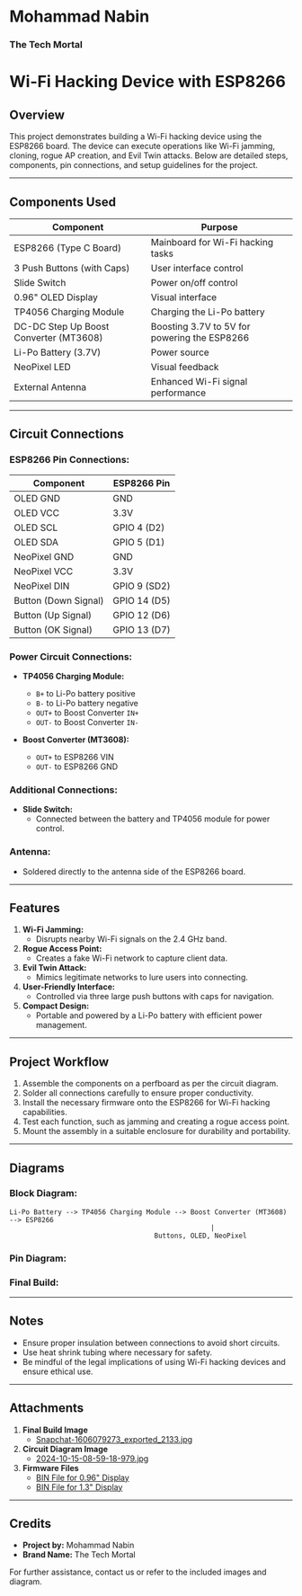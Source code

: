 # Mohammad Nabin  
### **The Tech Mortal**

# Wi-Fi Hacking Device with ESP8266

## Overview

This project demonstrates building a Wi-Fi hacking device using the ESP8266 board. The device can execute operations like Wi-Fi jamming, cloning, rogue AP creation, and Evil Twin attacks. Below are detailed steps, components, pin connections, and setup guidelines for the project.

---

## Components Used

| Component                              | Purpose                                      |
| -------------------------------------- | -------------------------------------------- |
| ESP8266 (Type C Board)                 | Mainboard for Wi-Fi hacking tasks            |
| 3 Push Buttons (with Caps)             | User interface control                       |
| Slide Switch                           | Power on/off control                         |
| 0.96" OLED Display                     | Visual interface                             |
| TP4056 Charging Module                 | Charging the Li-Po battery                   |
| DC-DC Step Up Boost Converter (MT3608) | Boosting 3.7V to 5V for powering the ESP8266 |
| Li-Po Battery (3.7V)                   | Power source                                 |
| NeoPixel LED                           | Visual feedback                              |
| External Antenna                       | Enhanced Wi-Fi signal performance            |

---

## Circuit Connections

### ESP8266 Pin Connections:

| Component            | ESP8266 Pin  |
| -------------------- | ------------ |
| OLED GND             | GND          |
| OLED VCC             | 3.3V         |
| OLED SCL             | GPIO 4 (D2)  |
| OLED SDA             | GPIO 5 (D1)  |
| NeoPixel GND         | GND          |
| NeoPixel VCC         | 3.3V         |
| NeoPixel DIN         | GPIO 9 (SD2) |
| Button (Down Signal) | GPIO 14 (D5) |
| Button (Up Signal)   | GPIO 12 (D6) |
| Button (OK Signal)   | GPIO 13 (D7) |

### Power Circuit Connections:

- **TP4056 Charging Module:**

  - `B+` to Li-Po battery positive
  - `B-` to Li-Po battery negative
  - `OUT+` to Boost Converter `IN+`
  - `OUT-` to Boost Converter `IN-`

- **Boost Converter (MT3608):**

  - `OUT+` to ESP8266 VIN
  - `OUT-` to ESP8266 GND

### Additional Connections:

- **Slide Switch:**
  - Connected between the battery and TP4056 module for power control.

### Antenna:

- Soldered directly to the antenna side of the ESP8266 board.

---

## Features

1. **Wi-Fi Jamming:**
   - Disrupts nearby Wi-Fi signals on the 2.4 GHz band.
2. **Rogue Access Point:**
   - Creates a fake Wi-Fi network to capture client data.
3. **Evil Twin Attack:**
   - Mimics legitimate networks to lure users into connecting.
4. **User-Friendly Interface:**
   - Controlled via three large push buttons with caps for navigation.
5. **Compact Design:**
   - Portable and powered by a Li-Po battery with efficient power management.

---

## Project Workflow

1. Assemble the components on a perfboard as per the circuit diagram.
2. Solder all connections carefully to ensure proper conductivity.
3. Install the necessary firmware onto the ESP8266 for Wi-Fi hacking capabilities.
4. Test each function, such as jamming and creating a rogue access point.
5. Mount the assembly in a suitable enclosure for durability and portability.

---

## Diagrams

### Block Diagram:

```
Li-Po Battery --> TP4056 Charging Module --> Boost Converter (MT3608) --> ESP8266
                                                  |
                                    Buttons, OLED, NeoPixel
```

### Pin Diagram:



### Final Build:



---

## Notes

- Ensure proper insulation between connections to avoid short circuits.
- Use heat shrink tubing where necessary for safety.
- Be mindful of the legal implications of using Wi-Fi hacking devices and ensure ethical use.

---

## Attachments

1. **Final Build Image**
   - [Snapchat-1606079273\_exported\_2133.jpg](https://github.com/MohammadNabin/wifibox/blob/main/Front.jpg)
2. **Circuit Diagram Image**
   - [2024-10-15-08-59-18-979.jpg](https://github.com/MohammadNabin/wifibox/blob/main/Back.jpg)
3. **Firmware Files**
   - [BIN File for 0.96" Display](https://github.com/MohammadNabin/wifibox/tree/main/Firmware)
   - [BIN File for 1.3" Display](https://github.com/MohammadNabin/wifibox/tree/main/Firmware)

---

## Credits

- **Project by:** Mohammad Nabin
- **Brand Name:** The Tech Mortal

For further assistance, contact us or refer to the included images and diagram.


